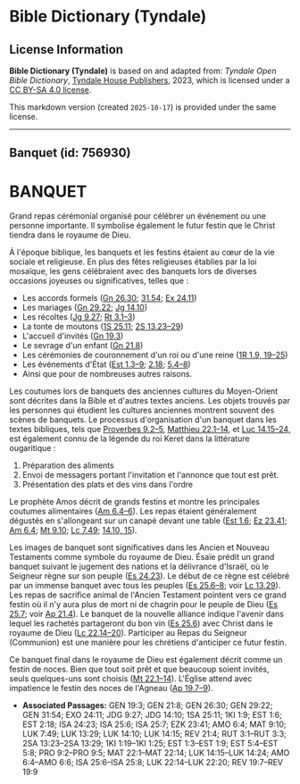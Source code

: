 # Bible Dictionary (Tyndale)

## License Information

**Bible Dictionary (Tyndale)** is based on and adapted from: _Tyndale Open Bible Dictionary_, [Tyndale House Publishers](https://tyndaleopenresources.com/), 2023, which is licensed under a [CC BY-SA 4.0 license](https://creativecommons.org/licenses/by-sa/4.0/legalcode.en).

This markdown version (created `2025-10-17`) is provided under the same license.



--------------------------------

## Banquet (id: 756930)

BANQUET
=======

Grand repas cérémonial organisé pour célébrer un événement ou une personne importante. Il symbolise également le futur festin que le Christ tiendra dans le royaume de Dieu.

À l'époque biblique, les banquets et les festins étaient au cœur de la vie sociale et religieuse. En plus des fêtes religieuses établies par la loi mosaïque, les gens célébraient avec des banquets lors de diverses occasions joyeuses ou significatives, telles que :

* Les accords formels ([Gn 26\.30](https://ref.ly/Gen26:30); [31\.54](https://ref.ly/Gen31:54); [Ex 24\.11](https://ref.ly/Exod24:11))
* Les mariages ([Gn 29\.22](https://ref.ly/Gen29:22); [Jg 14\.10](https://ref.ly/Judg14:10))
* Les récoltes ([Jg 9\.27](https://ref.ly/Judg9:27); [Rt 3\.1–3](https://ref.ly/Ruth3:1-Ruth3:3))
* La tonte de moutons ([1S 25\.11](https://ref.ly/1Sam25:11); [2S 13\.23–29](https://ref.ly/2Sam13:23-2Sam13:29))
* L'accueil d'invités ([Gn 19\.3](https://ref.ly/Gen19:3))
* Le sevrage d'un enfant ([Gn 21\.8](https://ref.ly/Gen21:8))
* Les cérémonies de couronnement d'un roi ou d'une reine ([1R 1\.9, 19](https://ref.ly/1Kgs1:9,1Kgs1:19-1Kgs1:25)[–](https://ref.ly/1Kgs1:9)[25](https://ref.ly/1Kgs1:9,1Kgs1:19-1Kgs1:25))
* Les événements d'État ([Est 1\.3–9](https://ref.ly/Esth1:3-Esth1:9); [2\.18](https://ref.ly/Esth2:18); [5\.4–8](https://ref.ly/Esth5:4-Esth5:8))
* Ainsi que pour de nombreuses autres raisons.

Les coutumes lors de banquets des anciennes cultures du Moyen\-Orient sont décrites dans la Bible et d'autres textes anciens. Les objets trouvés par les personnes qui étudient les cultures anciennes montrent souvent des scènes de banquets. Le processus d'organisation d'un banquet dans les textes bibliques, tels que [Proverbes 9\.2–5](https://ref.ly/Prov9:2-Prov9:5), [Matthieu 22\.1–14](https://ref.ly/Matt22:1-Matt22:14), et [Luc 14\.15–24,](https://ref.ly/Luke14:15-Luke14:24) est également connu de la légende du roi Keret dans la littérature ougaritique :

1. Préparation des aliments
2. Envoi de messagers portant l'invitation et l'annonce que tout est prêt.
3. Présentation des plats et des vins dans l'ordre

Le prophète Amos décrit de grands festins et montre les principales coutumes alimentaires ([Am 6\.4–6](https://ref.ly/Amos6:4-Amos6:6)). Les repas étaient généralement dégustés en s'allongeant sur un canapé devant une table ([Est 1\.6](https://ref.ly/Esth1:6); [Ez 23\.41](https://ref.ly/Ezek23:41); [Am 6\.4](https://ref.ly/Amos6:4); [Mt 9\.10](https://ref.ly/Matt9:10); [Lc 7\.49](https://ref.ly/Luke7:49); [14\.10, 15](https://ref.ly/Luke14:10,Luke14:15)).

Les images de banquet sont significatives dans les Ancien et Nouveau Testaments comme symbole du royaume de Dieu. Ésaïe prédit un grand banquet suivant le jugement des nations et la délivrance d'Israël, où le Seigneur règne sur son peuple ([Es 24\.23](https://ref.ly/Isa24:23)). Le début de ce règne est célébré par un immense banquet avec tous les peuples ([Es 25\.6–8](https://ref.ly/Isa25:6-Isa25:8); voir [Lc 13\.29](https://ref.ly/Luke13:29)). Les repas de sacrifice animal de l'Ancien Testament pointent vers ce grand festin où il n'y aura plus de mort ni de chagrin pour le peuple de Dieu ([Es 25\.7](https://ref.ly/Isa25:7); voir [Ap 21\.4](https://ref.ly/Rev21:4)). Le banquet de la nouvelle alliance indique l'avenir dans lequel les rachetés partageront du bon vin ([Es 25\.6](https://ref.ly/Isa25:6)) avec Christ dans le royaume de Dieu ([Lc 22\.14–20](https://ref.ly/Luke22:14-Luke22:20)). Participer au Repas du Seigneur (Communion) est une manière pour les chrétiens d'anticiper ce futur festin.

Ce banquet final dans le royaume de Dieu est également décrit comme un festin de noces. Bien que tout soit prêt et que beaucoup soient invités, seuls quelques\-uns sont choisis ([Mt 22\.1–14](https://ref.ly/Matt22:1-Matt22:14)). L'Église attend avec impatience le festin des noces de l'Agneau ([Ap 19\.7–9](https://ref.ly/Rev19:7-Rev19:9)).

* **Associated Passages:** GEN 19:3; GEN 21:8; GEN 26:30; GEN 29:22; GEN 31:54; EXO 24:11; JDG 9:27; JDG 14:10; 1SA 25:11; 1KI 1:9; EST 1:6; EST 2:18; ISA 24:23; ISA 25:6; ISA 25:7; EZK 23:41; AMO 6:4; MAT 9:10; LUK 7:49; LUK 13:29; LUK 14:10; LUK 14:15; REV 21:4; RUT 3:1–RUT 3:3; 2SA 13:23–2SA 13:29; 1KI 1:19–1KI 1:25; EST 1:3–EST 1:9; EST 5:4–EST 5:8; PRO 9:2–PRO 9:5; MAT 22:1–MAT 22:14; LUK 14:15–LUK 14:24; AMO 6:4–AMO 6:6; ISA 25:6–ISA 25:8; LUK 22:14–LUK 22:20; REV 19:7–REV 19:9

